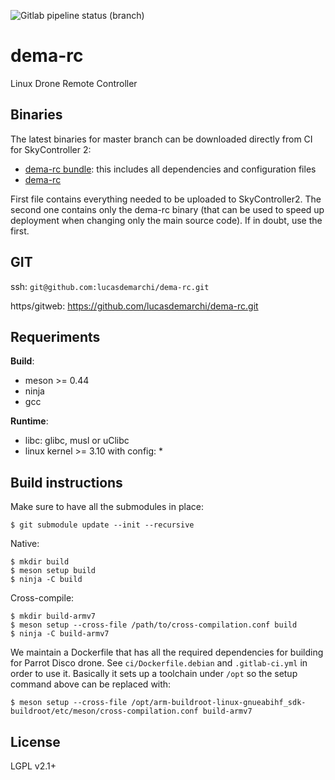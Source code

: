![Gitlab pipeline status (branch)](https://gitlab.com/lucas.de.marchi/dema-rc/badges/master/pipeline.svg)

dema-rc
=======

Linux Drone Remote Controller

Binaries
--------

The latest binaries for master branch can be downloaded directly from CI
for SkyController 2:

- [dema-rc bundle](https://gitlab.com/lucas.de.marchi/dema-rc/-/jobs/artifacts/master/raw/bundle.tar.gz?job=bundle-sc2):
  this includes all dependencies and configuration files
- [dema-rc](https://gitlab.com/lucas.de.marchi/dema-rc/-/jobs/artifacts/master/raw/dema-rc.tar.gz?job=pkg-sc2)

First file contains everything needed to be uploaded to SkyController2.
The second one contains only the dema-rc binary (that can be used to
speed up deployment when changing only the main source code). If in
doubt, use the first.

GIT
---

ssh: `git@github.com:lucasdemarchi/dema-rc.git`

https/gitweb: https://github.com/lucasdemarchi/dema-rc.git


Requeriments
------------

**Build**:

- meson >= 0.44
- ninja
- gcc

**Runtime**:

- libc: glibc, musl or uClibc
- linux kernel >= 3.10 with config:
  *

Build instructions
------------------

Make sure to have all the submodules in place:

```console
$ git submodule update --init --recursive
```

Native:

```console
$ mkdir build
$ meson setup build
$ ninja -C build
```

Cross-compile:

```console
$ mkdir build-armv7
$ meson setup --cross-file /path/to/cross-compilation.conf build
$ ninja -C build-armv7
```

We maintain a Dockerfile that has all the required dependencies for building
for Parrot Disco drone. See `ci/Dockerfile.debian` and `.gitlab-ci.yml` in
order to use it. Basically it sets up a toolchain under `/opt` so the setup
command above can be replaced with:

```console
$ meson setup --cross-file /opt/arm-buildroot-linux-gnueabihf_sdk-buildroot/etc/meson/cross-compilation.conf build-armv7
```

License
-------

LGPL v2.1+
